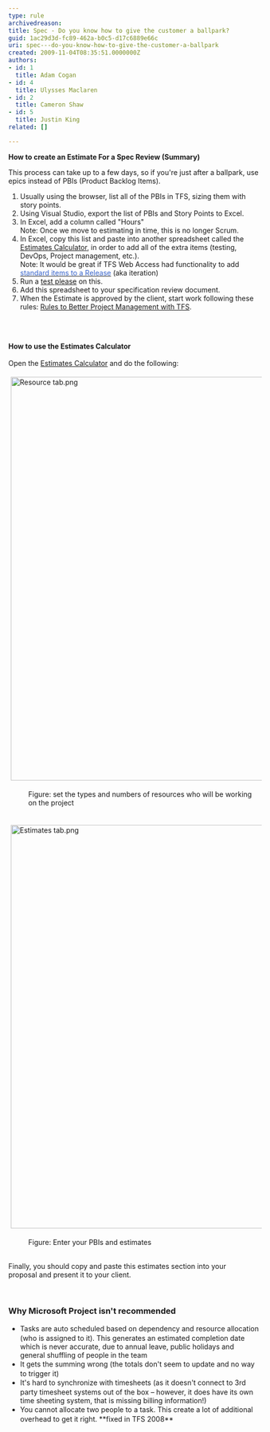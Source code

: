 ```yaml
---
type: rule
archivedreason: 
title: Spec - Do you know how to give the customer a ballpark?
guid: 1ac29d3d-fc89-462a-b0c5-d17c6889e66c
uri: spec---do-you-know-how-to-give-the-customer-a-ballpark
created: 2009-11-04T08:35:51.0000000Z
authors:
- id: 1
  title: Adam Cogan
- id: 4
  title: Ulysses Maclaren
- id: 2
  title: Cameron Shaw
- id: 5
  title: Justin King
related: []

---
```



<p><strong>How to create an Estimate For a Spec Review (Summary)</strong><strong><br></strong></p>
<p>This process can take up to a few days, so if you're just after a ballpark, use epics instead of PBIs (Product Backlog Items).</p>
<ol><li>Usually using the browser, list all of the PBIs in TFS, sizing them with story points.</li>
<li>Using Visual Studio, export the list of PBIs and Story Points to Excel.<br></li>
<li>In Excel, add a column called &quot;Hours&quot;​<br>Note&#58; Once we move to estimating in time, this is no longer Scrum.<br></li>
<li>In Excel, copy this list and paste into&#160;another spreadsheet called the <img title="Excel File" src="/Style%20Library/SSW/CoreImages/iconXls.png" alt="" /> <a href="/Documents/4.%20Estimates%20Calculator.xlsx?d=w6f09d6a75d074fbda81e5e5dd3e18c76" target="_blank" shape="rect">Estimates&#160;Calcul​ator</a>,&#160;in order to add all of the extra items (testing, DevOps,&#160;Project management, etc.).<br>Note&#58; It would be great if TFS Web Access had functionality to add <a href="http&#58;//www.ssw.com.au/ssw/Standards/BetterSoftwareSuggestions/TeamFoundationServer.aspx#StandardItems" shape="rect"><font color="#3a66cc">standard items to a Release</font></a> (aka iteration)<br></li>
<li>Run&#160;a <a href="/_layouts/15/FIXUPREDIRECT.ASPX?WebId=3dfc0e07-e23a-4cbb-aac2-e778b71166a2&amp;TermSetId=07da3ddf-0924-4cd2-a6d4-a4809ae20160&amp;TermId=d66a9404-2ca9-4d19-ad6c-df1618b4fc28" shape="rect">test please</a>&#160;on this.<br></li>
<li>Add this spreadsheet to your specification review document.<br></li>
<li>When the Estimate is approved by the client,&#160;start work following these rules&#58;&#160;<a href="http&#58;//www.ssw.com.au/ssw/Standards/Rules/RulesToBetterProjectManagementWithTFS.aspx" shape="rect">Rules to Better Project Management with TFS</a>.<br></li></ol>
<br><excerpt class='endintro'></excerpt><br>

<p><strong>How to use the Estimates Calculator<br></strong><br>Open the <a href="/Documents/4.%20Estimates%20Calculator.xlsx?d=w6f09d6a75d074fbda81e5e5dd3e18c76">Estimates Calculator</a> and do the following&#58;<br></p><dl class="ssw15-rteElement-ImageArea"><img src="/PublishingImages/Resource%20tab.png" alt="Resource tab.png" style="margin&#58;5px;width&#58;808px;" /></dl><dd class="ssw15-rteElement-FigureNormal">Figure&#58; set the types and numbers of&#160;resources who will be working on the project<br><br></dd><dl class="ssw15-rteElement-ImageArea"><img src="/PublishingImages/Estimates%20tab.png" alt="Estimates tab.png" style="margin&#58;5px;width&#58;808px;" /></dl><dd class="ssw15-rteElement-FigureNormal">Figure​&#58; Enter your PBIs and estimates<br></dd><p><br>Finally, you should copy and paste this estimates section&#160;into your proposal&#160;and present it&#160;to your client.&#160;<br></p><p><br></p><div><h3 class="ssw15-rteElement-H3">Why Microsoft Project isn't recommended<br></h3></div><div><p></p><ul class="ssw15-rteElement-P"><li><span style="line-height&#58;20px;">Tasks are auto scheduled based on dependency and resource allocation (who is assigned to it). This generates an estimated completion date which is never accurate, due to annual leave, public holidays and general shuffling of people in the team</span><br></li><li><span style="line-height&#58;20px;">It gets the summing wrong (the totals don't seem to update and no way to trigger it)</span><br></li><li><span style="line-height&#58;20px;">It's hard to synchronize with timesheets (as it doesn't connect to 3rd party timesheet systems out of the box –&#160;however, it does have&#160;its own time sheeting system, that is missing billing information!)</span><br></li><li><span style="line-height&#58;20px;">You cannot allocate two people to a task. This create a lot of additional overhead to get it right. **fixed in TFS 2008**</span></li></ul></div>


